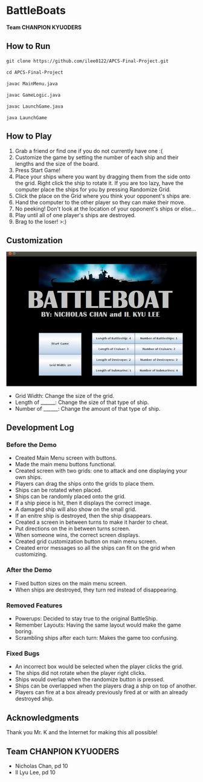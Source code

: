# BattleBoats
**Team CHANPION KYUODERS**

## How to Run
```
git clone https://github.com/ilee0122/APCS-Final-Project.git
```
```
cd APCS-Final-Project
```
```
javac MainMenu.java
```
```
javac GameLogic.java
```
```
javac LaunchGame.java
```
```
java LaunchGame
```

## How to Play
1. Grab a friend or find one if you do not currently have one :(
2. Customize the game by setting the number of each ship and their lengths and the size of the board.
3. Press Start Game!
4. Place your ships where you want by dragging them from the side onto the grid.  Right click the ship to rotate it.  If you are too lazy, have the computer place the ships for you by pressing Randomize Grid.
5. Click the place on the Grid where you think your opponent's ships are.
6. Hand the computer to the other player so they can make their move.
7. No peeking! Don't look at the location of your opponent's ships or else...
8. Play until all of one player's ships are destroyed.
9. Brag to the loser! >:)

## Customization
![Battle Boat Main Menu](https://github.com/ilee0122/APCS-Final-Project/blob/master/BattleBoatMainMenu.jpeg)
- Grid Width: Change the size of the grid.
- Length of ______: Change the size of that type of ship.
- Number of ______: Change the amount of that type of ship.


## Development Log
### Before the Demo
- Created Main Menu screen with buttons.
- Made the main menu buttons functional.
- Created screen with two grids: one to attack and one displaying your own ships.
- Players can drag the ships onto the grids to place them.
- Ships can be rotated when placed.
- Ships can be randomly placed onto the grid.
- If a ship piece is hit, then it displays the correct image.
- A damaged ship will also show on the small grid.
- If an enitre ship is destroyed, then the ship disappears.
- Created a screen in between turns to make it harder to cheat.
- Put directions on the in between turns screen.
- When someone wins, the correct screen displays.
- Created grid customization button on main menu screen. 
- Created error messages so all the ships can fit on the grid when customizing. 

### After the Demo
- Fixed button sizes on the main menu screen.
- When ships are destroyed, they turn red instead of disappearing.

### Removed Features
- Powerups: Decided to stay true to the original BattleShip.
- Remember Layouts: Having the same layout would make the game boring.
- Scrambling ships after each turn: Makes the game too confusing.

### Fixed Bugs
- An incorrect box would be selected when the player clicks the grid.
- The ships did not rotate when the player right clicks.
- Ships would overlap when the randomize button is pressed.
- Ships can be overlapped when the players drag a ship on top of another.
- Players can fire at a box already previously fired at or with an already destroyed ship. 

## Acknowledgments 
Thank you Mr. K and the Internet for making this all possible!

## Team CHANPION KYUODERS
- Nicholas Chan, pd 10
- Il Lyu Lee, pd 10
 
